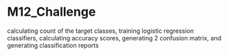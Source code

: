# M12_Challenge
calculating count of the target classes, training logistic regression classifiers, calculating  accuracy scores, generating 2 confusion matrix, and generating classification reports
